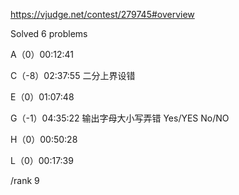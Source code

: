 https://vjudge.net/contest/279745#overview

Solved 6 problems 

A（0）00:12:41

C（-8）02:37:55  二分上界设错

E（0）01:07:48

G（-1）04:35:22  输出字母大小写弄错 Yes/YES No/NO

H（0）00:50:28

L（0）00:17:39</br>

/rank 9
